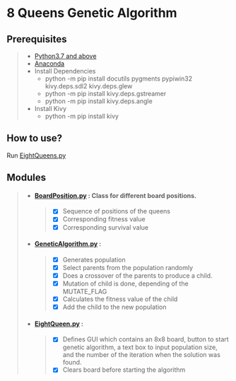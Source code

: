 # 8 Queens Genetic Algorithm

## Prerequisites
>* [Python3.7 and above](https://www.python.org/)
>* [Anaconda](https://www.anaconda.com/products/individual)
>* Install Dependencies
>   * python -m pip install docutils pygments pypiwin32 kivy.deps.sdl2 kivy.deps.glew
>   * python -m pip install kivy.deps.gstreamer
>   * python -m pip install kivy.deps.angle 
>* Install Kivy
>   * python -m pip install kivy

## How to use?
Run [EightQueens.py](EightQueens.py)

## Modules
>- #### [BoardPosition.py](BoardPosition.py) : Class for different board positions.
>      > - [X] Sequence of positions of the queens
>      > - [X] Corresponding fitness value
>      > - [X] Corresponding survival value
>- #### [GeneticAlgorithm.py](GeneticAlgorithm.py) :
>      > - [X] Generates population
>      > - [X] Select parents from the population randomly
>      > - [X] Does a crossover of the parents to produce a child.
>      > - [X] Mutation of child is done, depending of the MUTATE_FLAG
>      > - [X] Calculates the fitness value of the child
>      > - [X] Add the child to the new population
>- #### [EightQueen.py](EightQueen.py) :
>      > - [X] Defines GUI which contains an 8x8 board, button to start genetic algorithm, a text box to input population size, and the number of the iteration when the solution was found.
>      > - [X] Clears board before starting the algorithm
